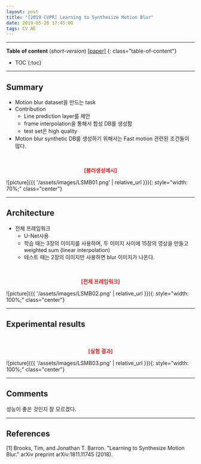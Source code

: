 ```yaml
---
layout: post
title: "[2019 CVPR] Learning to Synthesize Motion Blur"
date: 2019-05-26 17:45:00
tags: CV AE
---
```


<!--more-->

---

**Table of content** (*short-version*)
[[paper]](https://arxiv.org/pdf/1811.11745.pdf)
{: class="table-of-content"}
* TOC
{:toc}

---

## Summary

- Motion blur dataset을 만드는 task
- Contribution
  - Line prediction layer를 제안
  - frame interpolation을 통해서 합성 DB를 생성함
  - test set은 high quality
- Motion blur synthetic DB를 생성하기 위해서는 Fast motion 관련된 조건들이 많다.



<br/>
<p align="center" style="color: #e01f1f; font-weight: bold;">[블러생성예시]</p>
![picture]({{ '/assets/images/LSMB01.png' | relative_url }}){: style="width: 70%;" class="center"}
<br/>


---

## Architecture

- 전체 프레임워크
  - U-Net사용
  - 학습 때는 3장의 이미지를 사용하며, 두 이미지 사이에 15장의 영상을 만들고 weighted sum (linear interpolation)
  - 테스트 때는 2장의 이미지만 사용하면 blur 이미지가 나온다.
  
<br/>
<p align="center" style="color: #e01f1f; font-weight: bold;">[전체 프레임워크]</p>
![picture]({{ '/assets/images/LSMB02.png' | relative_url }}){: style="width: 100%;" class="center"}
<br/>


---
  
## Experimental results

<br/>
<p align="center" style="color: #e01f1f; font-weight: bold;">[실험 결과]</p>
![picture]({{ '/assets/images/LSMB03.png' | relative_url }}){: style="width: 100%;" class="center"}
<br/>


---

## Comments

성능이 좋은 것인지 잘 모르겠다.

---

## References

[1] Brooks, Tim, and Jonathan T. Barron. "Learning to Synthesize Motion Blur." arXiv preprint arXiv:1811.11745 (2018).
